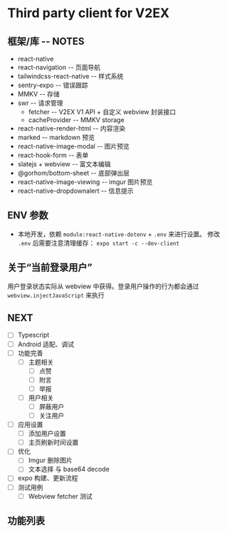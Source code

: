 # Third party client for V2EX

## 框架/库 -- NOTES

- react-native
- react-navigation -- 页面导航
- tailwindcss-react-native -- 样式系统
- sentry-expo -- 错误跟踪
- MMKV -- 存储
- swr -- 请求管理
  - fetcher -- V2EX V1 API + 自定义 webview 封装接口
  - cacheProvider -- MMKV storage
- react-native-render-html -- 内容渲染
- marked -- markdown 预览
- react-native-image-modal -- 图片预览
- react-hook-form -- 表单
- slatejs + webview -- 富文本编辑
- @gorhom/bottom-sheet -- 底部弹出层
- react-native-image-viewing -- imgur 图片预览
- react-native-dropdownalert -- 信息提示

## ENV 参数

- 本地开发，依赖 `module:react-native-dotenv` + `.env` 来进行设置。 修改 `.env` 后需要注意清理缓存： `expo start -c --dev-client`

## 关于“当前登录用户”

用户登录状态实际从 webview 中获得。登录用户操作的行为都会通过 `webview.injectJavaScript` 来执行

## NEXT

- [ ] Typescript
- [ ] Android 适配、调试
- [ ] 功能完善
  - [ ] 主题相关
    - [ ] 点赞
    - [ ] 附言
    - [ ] 举报
  - [ ] 用户相关
    - [ ] 屏蔽用户
    - [ ] 关注用户
- [ ] 应用设置
  - [ ] 添加用户设置
  - [ ] 主页刷新时间设置
- [ ] 优化
  - [ ] Imgur 删除图片
  - [ ] 文本选择 与 base64 decode
- [ ] expo 构建、更新流程
- [ ] 测试用例
  - [ ] Webview fetcher 测试

## 功能列表
